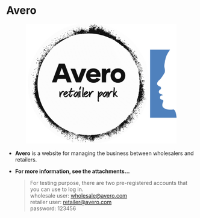 # Avero

<p align="center">
  <img alt="Avero logo" src="./Avero.png" width="400px">
</p>

- **Avero** is a website for managing the business between wholesalers and retailers.

- **For more information, see the attachments...**

	> For testing purpose, there are two pre-registered accounts that you can use to log in.  
wholesale user: wholesale@avero.com  
retailer user: retailer@avero.com  
password: 123456
